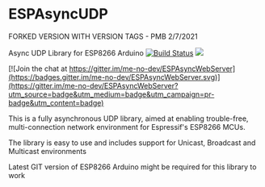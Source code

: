 # ESPAsyncUDP

FORKED VERSION WITH VERSION TAGS - PMB 2/7/2021

Async UDP Library for ESP8266 Arduino [![Build Status](https://travis-ci.org/me-no-dev/ESPAsyncUDP.svg?branch=master)](https://travis-ci.org/me-no-dev/ESPAsyncUDP) ![](https://github.com/me-no-dev/ESPAsyncUDP/workflows/ESP%20Async%20UDP%20CI/badge.svg)

[![Join the chat at https://gitter.im/me-no-dev/ESPAsyncWebServer](https://badges.gitter.im/me-no-dev/ESPAsyncWebServer.svg)](https://gitter.im/me-no-dev/ESPAsyncWebServer?utm_source=badge&utm_medium=badge&utm_campaign=pr-badge&utm_content=badge)

This is a fully asynchronous UDP library, aimed at enabling trouble-free, multi-connection network environment for Espressif's ESP8266 MCUs.

The library is easy to use and includes support for Unicast, Broadcast and Multicast environments

Latest GIT version of ESP8266 Arduino might be required for this library to work
